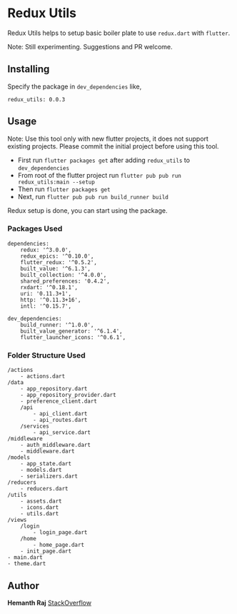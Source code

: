 # Redux Utils

Redux Utils helps to setup basic boiler plate to use `redux.dart` with `flutter`.

Note: Still experimenting. Suggestions and PR welcome.

## Installing

Specify the package in `dev_dependencies` like,

    redux_utils: 0.0.3


## Usage

Note: Use this tool only with new flutter projects, it does not support existing projects. Please commit the initial project before using this tool.

* First run `flutter packages get` after adding `redux_utils` to `dev_dependencies`
* From root of the flutter project run `flutter pub pub run redux_utils:main --setup`
* Then run `flutter packages get`
* Next, run `flutter pub pub run build_runner build`

Redux setup is done, you can start using the package.

### Packages Used
    dependencies:
        redux: '^3.0.0',
        redux_epics: '^0.10.0',
        flutter_redux: '^0.5.2',
        built_value: '^6.1.3',
        built_collection: '^4.0.0',
        shared_preferences: '0.4.2',
        rxdart: '^0.18.1',
        uri: '0.11.3+1',
        http: '^0.11.3+16',
        intl: '^0.15.7',

    dev_dependencies:
        build_runner: '^1.0.0',
        built_value_generator: '^6.1.4',
        flutter_launcher_icons: '^0.6.1',


### Folder Structure Used

    /actions
        - actions.dart
    /data
        - app_repository.dart
        - app_repository_provider.dart
        - preference_client.dart
        /api
            - api_client.dart
            - api_routes.dart
        /services
            - api_service.dart
    /middleware
        - auth_middleware.dart
        - middleware.dart
    /models
        - app_state.dart
        - models.dart
        - serializers.dart
    /reducers
        - reducers.dart
    /utils
        - assets.dart
        - icons.dart
        - utils.dart
    /views
        /login
            - login_page.dart
        /home
            - home_page.dart
        - init_page.dart
    - main.dart
    - theme.dart

## Author

**Hemanth Raj**
[StackOverflow](https://stackoverflow.com/users/8708524/hemanth-raj)

